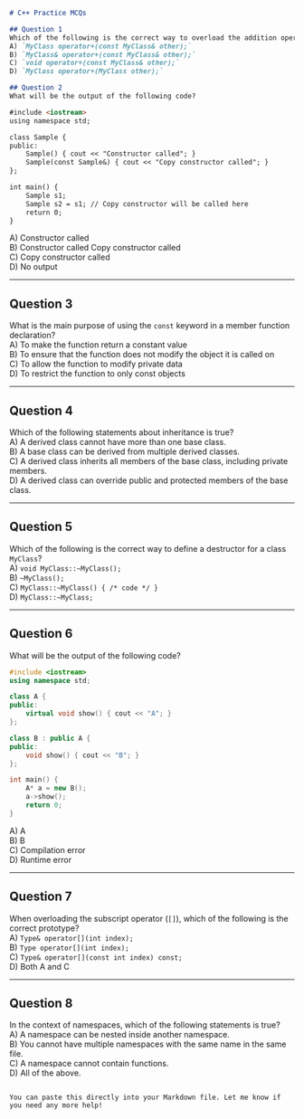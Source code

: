```markdown
# C++ Practice MCQs

## Question 1  
Which of the following is the correct way to overload the addition operator (`+`) for a class `MyClass`?  
A) `MyClass operator+(const MyClass& other);`  
B) `MyClass& operator+(const MyClass& other);`  
C) `void operator+(const MyClass& other);`  
D) `MyClass operator+(MyClass other);`  

## Question 2  
What will be the output of the following code?

#include <iostream>
using namespace std;

class Sample {
public:
    Sample() { cout << "Constructor called"; }
    Sample(const Sample&) { cout << "Copy constructor called"; }
};

int main() {
    Sample s1;
    Sample s2 = s1; // Copy constructor will be called here
    return 0;
}
```
A) Constructor called  
B) Constructor called Copy constructor called  
C) Copy constructor called  
D) No output  

---

## Question 3  
What is the main purpose of using the `const` keyword in a member function declaration?  
A) To make the function return a constant value  
B) To ensure that the function does not modify the object it is called on  
C) To allow the function to modify private data  
D) To restrict the function to only const objects  

---

## Question 4  
Which of the following statements about inheritance is true?  
A) A derived class cannot have more than one base class.  
B) A base class can be derived from multiple derived classes.  
C) A derived class inherits all members of the base class, including private members.  
D) A derived class can override public and protected members of the base class.  

---

## Question 5  
Which of the following is the correct way to define a destructor for a class `MyClass`?  
A) `void MyClass::~MyClass();`  
B) `~MyClass();`  
C) `MyClass::~MyClass() { /* code */ }`  
D) `MyClass::~MyClass;`  

---

## Question 6  
What will be the output of the following code?
```cpp
#include <iostream>
using namespace std;

class A {
public:
    virtual void show() { cout << "A"; }
};

class B : public A {
public:
    void show() { cout << "B"; }
};

int main() {
    A* a = new B();
    a->show();
    return 0;
}
```
A) A  
B) B  
C) Compilation error  
D) Runtime error  

---

## Question 7  
When overloading the subscript operator (`[]`), which of the following is the correct prototype?  
A) `Type& operator[](int index);`  
B) `Type operator[](int index);`  
C) `Type& operator[](const int index) const;`  
D) Both A and C  

---

## Question 8  
In the context of namespaces, which of the following statements is true?  
A) A namespace can be nested inside another namespace.  
B) You cannot have multiple namespaces with the same name in the same file.  
C) A namespace cannot contain functions.  
D) All of the above.  
```

You can paste this directly into your Markdown file. Let me know if you need any more help!
